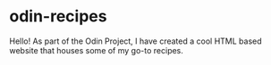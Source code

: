 # odin-recipes
Hello! As part of the Odin Project, I have created a cool HTML based website that houses some of my go-to recipes. 
